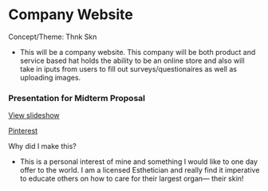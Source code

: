 # Company Website
Concept/Theme: Thnk Skn
- This will be a company website. This company will be both product and service based hat holds the ability to be an online store and also will take in iputs from users to fill out surveys/questionaires as well as uploading images. 

### Presentation for Midterm Proposal

[View slideshow](https://www.canva.com/design/DAGfm-XyutU/s48hWDwQl5fH17MjSnpDYw/view?utm_content=DAGfm-XyutU&utm_campaign=designshare&utm_medium=link2&utm_source=uniquelinks&utlId=h6b353817c6)

[Pinterest](https://pin.it/3UF9bP5Pi)

Why did I make this?
- This is a personal interest of mine and something I would like to one day offer to the world. I am a licensed Esthetician and really find it imperative to educate others on how to care for their largest organ— their skin!
